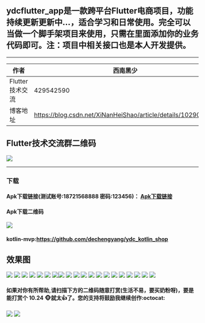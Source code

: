 ## ydcflutter_app是一款跨平台Flutter电商项目，功能持续更新更新中...，适合学习和日常使用。完全可以当做一个脚手架项目来使用，只需在里面添加你的业务代码即可。注：项目中相关接口也是本人开发提供。

****

|作者|西南黑少|
|---|---
|Flutter技术交流|429542590
|博客地址|https://blog.csdn.net/XiNanHeiShao/article/details/102906322

## Flutter技术交流群二维码

![](https://github.com/dechengyang/ydc_flutter_app/blob/master/picture/ydc_qq_flutter.png) 

****

### 下载

#### Apk下载链接(测试账号:18721568888 密码:123456)： [Apk下载链接](https://github.com/dechengyang/ydc_flutter_app/blob/master/apk/ydc_flutter_app.apk)
#### Apk下载二维码
![](https://github.com/dechengyang/ydc_flutter_app/blob/master/picture/apk.png) 

#### kotlin-mvp:https://github.com/dechengyang/ydc_kotlin_shop

## 效果图

![](https://github.com/dechengyang/ydc_flutter_app/blob/master/picture/page/login_page.png) ![](https://github.com/dechengyang/ydc_flutter_app/blob/master/picture/page/my_page.png)
![](https://github.com/dechengyang/ydc_flutter_app/blob/master/picture/page/register_page.png) ![](https://github.com/dechengyang/ydc_flutter_app/blob/master/picture/page/home_page.png)
![](https://github.com/dechengyang/ydc_flutter_app/blob/master/picture/page/goodsdetail_page.png) ![](https://github.com/dechengyang/ydc_flutter_app/blob/master/picture/page/shopping_detail_page2.png)
![](https://github.com/dechengyang/ydc_flutter_app/blob/master/picture/page/shoppingcart_page.png)![](https://github.com/dechengyang/ydc_flutter_app/blob/master/picture/page/category_page.png) 
![](https://github.com/dechengyang/ydc_flutter_app/blob/master/picture/page/dialog01.png) 
![](https://github.com/dechengyang/ydc_flutter_app/blob/master/picture/page/dialog02.png)  ![](https://github.com/dechengyang/ydc_flutter_app/blob/master/picture/page/dialog02_1.png)
![](https://github.com/dechengyang/ydc_flutter_app/blob/master/picture/page/dialog03.png)  ![](https://github.com/dechengyang/ydc_flutter_app/blob/master/picture/page/dialog04.png)
![](https://github.com/dechengyang/ydc_flutter_app/blob/master/picture/page/dialog05.png)  ![](https://github.com/dechengyang/ydc_flutter_app/blob/master/picture/page/dialog06.png) 
![](https://github.com/dechengyang/ydc_flutter_app/blob/master/picture/page/dialog07.png)  ![](https://github.com/dechengyang/ydc_flutter_app/blob/master/picture/page/dialog08.png)
![](https://github.com/dechengyang/ydc_flutter_app/blob/master/picture/page/dialog09.png)  ![](https://github.com/dechengyang/ydc_flutter_app/blob/master/picture/page/dialog10.png)
![](https://github.com/dechengyang/ydc_flutter_app/blob/master/picture/page/dialog11.png)  


#### 如果对你有所帮助,请扫描下方的二维码随意打赏(生活不易，要买奶粉呀)，要是能打赏个 10.24 :monkey_face:就太:thumbsup:了。您的支持将鼓励我继续创作:octocat:

![](https://github.com/dechengyang/ydc_flutter_app/blob/master/picture/weixin_pay.png) ![](https://github.com/dechengyang/ydc_flutter_app/blob/master/picture/ali_pay.png)